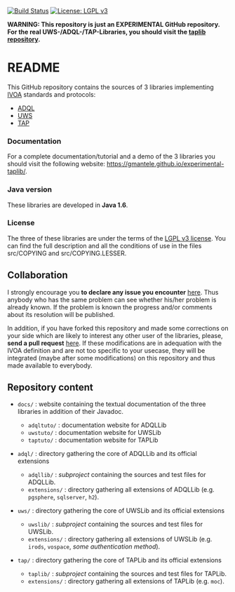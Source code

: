 [![Build Status](https://travis-ci.org/gmantele/experimental-taplib.svg?branch=master)](https://travis-ci.org/gmantele/experimental-taplib)
[![License: LGPL v3](https://img.shields.io/badge/License-LGPL%20v3-blue.svg)](http://www.gnu.org/licenses/lgpl-3.0)

**WARNING: This repository is just an EXPERIMENTAL GitHub repository. For the
real UWS-/ADQL-/TAP-Libraries, you should visit the
[taplib repository](https://github.com/gmantele/taplib).**

README
======

This GitHub repository contains the sources of 3 libraries implementing
[IVOA](http://www.ivoa.net/ "International Virtual Observatory Alliance")
standards and protocols:
* [ADQL](http://www.ivoa.net/documents/latest/ADQL.html "Astronomical Data Query Language")
* [UWS](http://www.ivoa.net/documents/UWS/index.html "Universal Worker Service pattern")
* [TAP](http://www.ivoa.net/documents/TAP/ "Table Access Protocol")

### Documentation
For a complete documentation/tutorial and a demo of the 3 libraries you should
visit the following website: https://gmantele.github.io/experimental-taplib/.

### Java version
These libraries are developed in **Java 1.6**.

### License
The three of these libraries are under the terms of the
[LGPL v3 license](https://www.gnu.org/licenses/lgpl.html). You can find the full
description and all the conditions of use in the files src/COPYING and
src/COPYING.LESSER.

Collaboration
-------------

I strongly encourage you **to declare any issue you encounter**
[here](https://github.com/gmantele/experimental-taplib/issues). Thus anybody who
has the same problem can see whether his/her problem is already known. If the
problem is known the progress and/or comments about its resolution will be
published.

In addition, if you have forked this repository and made some corrections on
your side which are likely to interest any other user of the libraries, please,
**send a pull request**
[here](https://github.com/gmantele/experimental-taplib/pulls). If these
modifications are in adequation with the IVOA definition and are not too
specific to your usecase, they will be integrated (maybe after some
modifications) on this repository and thus made available to everybody.

Repository content
------------------

* `docs/` : website containing the textual documentation of the three libraries
            in addition of their Javadoc.
  * `adqltuto/` : documentation website for ADQLLib
  * `uwstuto/` : documentation website for UWSLib
  * `taptuto/` : documentation website for TAPLib

* `adql/` : directory gathering the core of ADQLLib and its official extensions
  * `adqllib/` : _subproject_ containing the sources and test files for ADQLLib.
  * `extensions/` : directory gathering all extensions of ADQLLib
                    (e.g. `pgsphere`, `sqlserver`, `h2`).

* `uws/` : directory gathering the core of UWSLib and its official extensions
  * `uwslib/` : _subproject_ containing the sources and test files for UWSLib.
  * `extensions/` : directory gathering all extensions of UWSLib
                    (e.g. `irods`, `vospace`, _some authentication method_).

* `tap/` : directory gathering the core of TAPLib and its official extensions
  * `taplib/` : _subproject_ containing the sources and test files for TAPLib.
  * `extensions/` : directory gathering all extensions of TAPLib
                    (e.g. `moc`).
